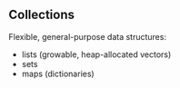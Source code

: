 <section class="slide">

# Collections

</section>
<section class="slide">

Flexible, general-purpose data structures:

- lists (growable, heap-allocated vectors)
- sets
- maps (dictionaries)


</section><section class="slide">
